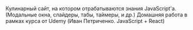 Кулинарный сайт, на котором отрабатываются знания JavaScript'а. (Модальные окна, слайдеры, табы, таймеры, и др.)
Домашняя работа в рамках курса от Udemy (Иван Петриченко. JavaScript + React)